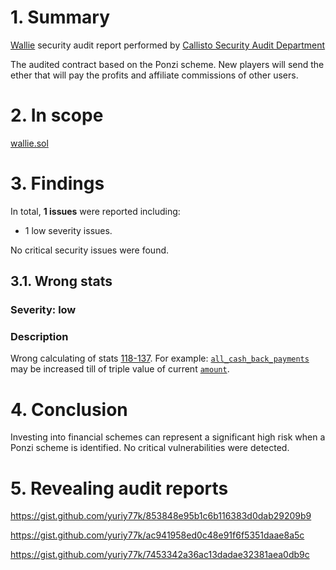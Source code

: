 # 1. Summary

[Wallie](https://etherscan.io/address/0xC0B52b76055C392D67392622AE7737cdb6D42133#code) security audit report performed by [Callisto Security Audit Department](https://github.com/EthereumCommonwealth/Auditing)

The audited contract based on the Ponzi scheme. New players will send the ether that will pay the profits and affiliate commissions of other users.

# 2. In scope

[wallie.sol](https://gist.github.com/yuriy77k/ed24d1dcdfceb7a41b0690667157ecbf)

# 3. Findings

In total, **1 issues** were reported including:

- 1 low severity issues.

No critical security issues were found.

## 3.1. Wrong stats

### Severity: low

### Description

Wrong calculating of stats [118-137](https://gist.github.com/yuriy77k/ed24d1dcdfceb7a41b0690667157ecbf#file-wallie-sol-L118-L137). For example: [`all_cash_back_payments`](https://gist.github.com/yuriy77k/ed24d1dcdfceb7a41b0690667157ecbf#file-wallie-sol-L136) may be increased till of triple value of current [`amount`](https://gist.github.com/yuriy77k/ed24d1dcdfceb7a41b0690667157ecbf#file-wallie-sol-L112).

# 4. Conclusion

Investing into financial schemes can represent a significant high risk when a Ponzi scheme is identified. No critical vulnerabilities were detected.

# 5. Revealing audit reports

https://gist.github.com/yuriy77k/853848e95b1c6b116383d0dab29209b9

https://gist.github.com/yuriy77k/ac941958ed0c48e91f6f5351daae8a5c

https://gist.github.com/yuriy77k/7453342a36ac13dadae32381aea0db9c

